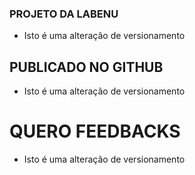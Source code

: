 ### PROJETO DA LABENU

- Isto é uma alteração de versionamento

## PUBLICADO NO GITHUB

- Isto é uma alteração de versionamento

# QUERO FEEDBACKS

- Isto é uma alteração de versionamento
